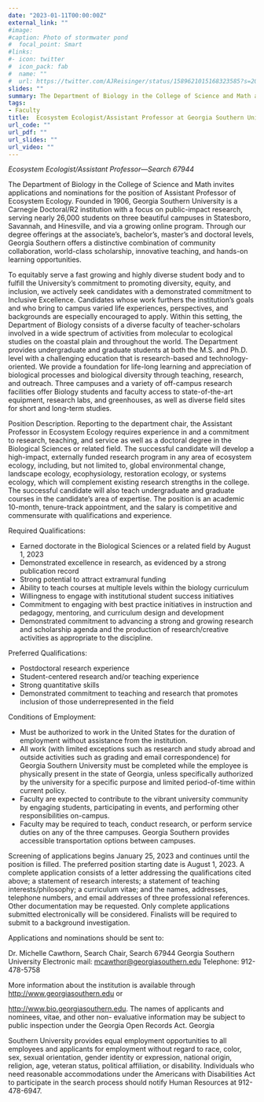 ```yaml
---
date: "2023-01-11T00:00:00Z"
external_link: ""
#image:
#caption: Photo of stormwater pond
#  focal_point: Smart
#links:
#- icon: twitter
#  icon_pack: fab
#  name: ""
#  url: https://twitter.com/AJReisinger/status/1589621015168323585?s=20&t=RmkTzlIebsr1JIABFzHjBA
slides: ""
summary: The Department of Biology in the College of Science and Math at Georgia Southern University invites applications and nominations for the position of Assistant Professor of Ecosystem Ecology.
tags:
- Faculty
title:  Ecosystem Ecologist/Assistant Professor at Georgia Southern University
url_code: ""
url_pdf: ""
url_slides: ""
url_video: ""
---
```


*Ecosystem Ecologist/Assistant Professor—Search 67944*

The Department of Biology in the College of Science and Math invites applications and nominations for the position of Assistant Professor of Ecosystem Ecology.
Founded in 1906, Georgia Southern University is a Carnegie Doctoral/R2 institution with a focus on public-impact research, serving nearly 26,000 students on three beautiful campuses in Statesboro, Savannah, and Hinesville, and via a growing online program. Through our degree offerings at the associate’s, bachelor’s, master’s and doctoral levels, Georgia Southern offers a distinctive combination of community collaboration, world-class scholarship, innovative teaching, and hands-on learning opportunities.

To equitably serve a fast growing and highly diverse student body and to fulfill the University’s commitment to promoting diversity, equity, and inclusion, we  actively seek candidates with a demonstrated commitment to Inclusive Excellence. Candidates whose work furthers the institution’s goals and who bring to campus varied life experiences, perspectives, and backgrounds are especially encouraged to apply. Within this setting, the Department of Biology consists of a diverse faculty of teacher-scholars involved in a wide spectrum of activities from molecular to ecological studies on the coastal plain and throughout the world. The Department provides undergraduate and graduate students at both the M.S. and Ph.D. level with a challenging education that is research-based and technology-oriented. We provide a foundation for life-long learning and appreciation of biological processes and biological diversity through teaching, research, and outreach. Three campuses and a variety of off-campus research facilities offer Biology students and faculty access to state-of-the-art equipment, research labs, and greenhouses, as well as diverse field sites for short and long-term studies. 

Position Description. Reporting to the department chair, the Assistant Professor in Ecosystem Ecology requires experience in and a commitment to research, teaching, and service as well as a doctoral degree in the Biological Sciences or related field. The successful candidate will develop a high-impact, externally funded research program in any area of ecosystem ecology, including, but not limited to, global environmental change, landscape ecology, ecophysiology, restoration ecology, or systems ecology, which will complement existing research strengths in the college. The successful candidate will also teach undergraduate and graduate courses in the candidate’s area of expertise. The position is an academic 10-month, tenure-track appointment, and the salary is competitive and commensurate with qualifications and experience.

Required Qualifications:

- Earned doctorate in the Biological Sciences or a related field by August 1, 2023
- Demonstrated excellence in research, as evidenced by a strong publication record
- Strong potential to attract extramural funding
- Ability to teach courses at multiple levels within the biology curriculum
- Willingness to engage with institutional student success initiatives
- Commitment to engaging with best practice initiatives in instruction and pedagogy, mentoring, and curriculum design and development
- Demonstrated commitment to advancing a strong and growing research and scholarship agenda and the production of research/creative activities as appropriate to the discipline.

Preferred Qualifications:
- Postdoctoral research experience
- Student-centered research and/or teaching experience
- Strong quantitative skills
- Demonstrated commitment to teaching and research that promotes inclusion of those underrepresented in the field

Conditions of Employment:
- Must be authorized to work in the United States for the duration of employment without assistance from the institution.
- All work (with limited exceptions such as research and study abroad and outside activities such as grading and email correspondence) for Georgia Southern University must be completed while the employee is physically present in the state of Georgia, unless specifically authorized by the university for a specific purpose and limited period-of-time within current policy.
- Faculty are expected to contribute to the vibrant university community by engaging students, participating in events, and performing other responsibilities on-campus.
- Faculty may be required to teach, conduct research, or perform service duties on any of the three campuses. Georgia Southern provides accessible transportation options between campuses.

Screening of applications begins January 25, 2023 and continues until the position is filled. The preferred position starting date is August 1, 2023. A complete application consists of a letter addressing the qualifications cited above; a statement of research interests; a statement of teaching interests/philosophy; a curriculum vitae; and the names, addresses, telephone numbers, and email addresses of three professional references. Other documentation may be requested. Only complete applications submitted electronically will be considered. Finalists will be required to submit to a background investigation.

Applications and nominations should be sent to:

Dr. Michelle Cawthorn, Search Chair, Search 67944
Georgia Southern University
Electronic mail: mcawthor@georgiasouthern.edu
Telephone: 912-478-5758

More information about the institution is available through http://www.georgiasouthern.edu or

http://www.bio.georgiasouthern.edu. The names of applicants and nominees, vitae, and other non- evaluative information may be subject to public inspection under the Georgia Open Records Act. Georgia

Southern University provides equal employment opportunities to all employees and applicants for employment without regard to race, color, sex, sexual orientation, gender identity or expression, national origin, religion, age, veteran status, political affiliation, or disability. Individuals who need reasonable accommodations under the Americans with Disabilities Act to participate in the search process should notify Human Resources at 912-478-6947.